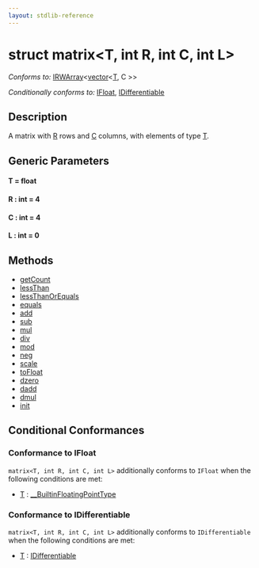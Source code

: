 ```yaml
---
layout: stdlib-reference
---
```


# struct matrix\<T, int R, int C, int L\>

*Conforms to:* [IRWArray](../../interfaces/irwarray-0123/index.html)\<[vector](../vector/index.html)\<[T](../vector/index.html#typeparam-T), C \>\>

*Conditionally conforms to:* [IFloat](../../interfaces/ifloat-01/index.html), [IDifferentiable](../../interfaces/idifferentiable-01/index.html)

## Description

A matrix with <span class='code'><a href="index.html#decl-R" class="code_var">R</a></span> rows and <span class='code'><a href="index.html#decl-C" class="code_var">C</a></span> columns, with elements of type <span class='code'><a href="t-0.html" class="code_type">T</a></span>.


## Generic Parameters

####  <a id="typeparam-T"></a>T  = float
####  <a id="decl-R"></a>R  : int = 4
####  <a id="decl-C"></a>C  : int = 4
####  <a id="decl-L"></a>L  : int = 0

## Methods

* [getCount](getcount-3)
* [lessThan](lessthan-4)
* [lessThanOrEquals](lessthanorequals-48a)
* [equals](equals)
* [add](add)
* [sub](sub)
* [mul](mul)
* [div](div)
* [mod](mod)
* [neg](neg)
* [scale](scale)
* [toFloat](tofloat-2)
* [dzero](dzero)
* [dadd](dadd)
* [dmul](dmul)
* [init](init)

## Conditional Conformances

### Conformance to IFloat
`matrix<T, int R, int C, int L>` additionally conforms to `IFloat` when the following conditions are met:

  * [T](t-0.html) : [\_\_BuiltinFloatingPointType](../../interfaces/0_builtinfloatingpointtype-029hm/index.html)
### Conformance to IDifferentiable
`matrix<T, int R, int C, int L>` additionally conforms to `IDifferentiable` when the following conditions are met:

  * [T](t-0.html) : [IDifferentiable](../../interfaces/idifferentiable-01/index.html)

<!-- RTD-TOC-START
```{toctree}
:titlesonly:
:hidden:

Differential <differential-0>
T <t-0>
add <add>
dadd <dadd>
div <div>
dmul <dmul>
dzero <dzero>
equals <equals>
getCount <getcount-3>
init <init>
lessThan <lessthan-4>
lessThanOrEquals <lessthanorequals-48a>
mod <mod>
mul <mul>
neg <neg>
scale <scale>
sub <sub>
toFloat <tofloat-2>
```
RTD-TOC-END -->
